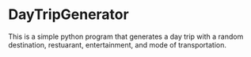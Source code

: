# DayTripGenerator

This is a simple python program that generates a day trip with a random destination, restuarant, entertainment, and mode of transportation.